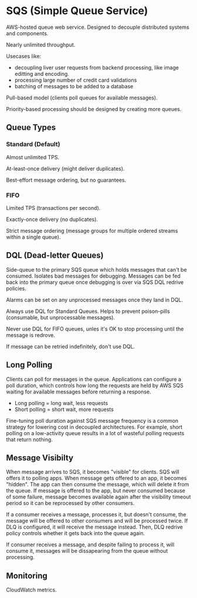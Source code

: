 # SQS (Simple Queue Service)

AWS-hosted queue web service. Designed to decouple distributed systems and components.

Nearly unlimited throughput.

Usecases like:
- decoupling liver user requests from backend processing, like image editting and encoding.
- processing large number of credit card validations
- batching of messages to be added to a database

Pull-based model (clients poll queues for available messages).

Priority-based processing should be designed by creating more queues.

## Queue Types

### Standard (Default)
Almost unlimited TPS.

At-least-once delivery (might deliver duplicates).

Best-effort message ordering, but no guarantees.

### FIFO
Limited TPS (transactions per second).

Exactly-once delivery (no duplicates).

Strict message ordering (message groups for multiple ordered streams within a single queue).

## DQL (Dead-letter Queues)
Side-queue to the primary SQS queue which holds messages that can't be consumed. Isolates bad messages for debugging. Messages can be fed back into the primary queue once debugging is over via SQS DQL redrive policies.

Alarms can be set on any unprocessed messages once they land in DQL.

Always use DQL for Standard Queues. Helps to prevent poison-pills (consumable, but unprocessable messages).

Never use DQL for FIFO queues, unles it's OK to stop processing until the message is redrove.

If message can be retried indefinitely, don't use DQL.

## Long Polling
Clients can poll for messages in the queue. Applications can configure a poll duration, which controls how long the requests are held by AWS SQS waiting for available messages before returning a response.
- Long polling = long wait, less requests
- Short polling = short wait, more requests
  
Fine-tuning poll duration against SQS message frequency is a common strategy for lowering cost in decoupled architectures. For example, short polling on a low-activity queue results in a lot of wasteful polling requests that return nothing.

## Message Visibilty
When message arrives to SQS, it becomes "visible" for clients. SQS will offers it to polling apps. When message gets offered to an app, it becomes "hidden". The app can then consume the message, which will delete it from the queue. If message is offered to the app, but never consumed because of some failure, message becomes available again after the visibility timeout period so it can be reprocessed by other consumers. 

If a consumer receives a message, processes it, but doesn't consume, the message will be offered to other consumers and will be processed twice. If DLQ is configured, it will receive the message instead. Then, DLQ redrive policy controls whether it gets back into the queue again.

If consumer receives a message, and despite failing to process it, will consume it, messages will be dissapearing from the queue without processing.

## Monitoring
CloudWatch metrics.
